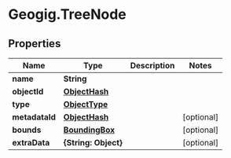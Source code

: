 # Geogig.TreeNode

## Properties
Name | Type | Description | Notes
------------ | ------------- | ------------- | -------------
**name** | **String** |  | 
**objectId** | [**ObjectHash**](ObjectHash.md) |  | 
**type** | [**ObjectType**](ObjectType.md) |  | 
**metadataId** | [**ObjectHash**](ObjectHash.md) |  | [optional] 
**bounds** | [**BoundingBox**](BoundingBox.md) |  | [optional] 
**extraData** | **{String: Object}** |  | [optional] 


